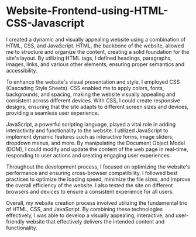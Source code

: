 # Website-Frontend-using-HTML-CSS-Javascript

I created a dynamic and visually appealing website using a combination of HTML, CSS, and JavaScript. 
HTML, the backbone of the website, allowed me to structure and organize the content, creating a solid foundation for the site's layout. 
By utilizing HTML tags, I defined headings, paragraphs, images, links, and various other elements, ensuring proper semantics and accessibility.

To enhance the website's visual presentation and style, I employed CSS (Cascading Style Sheets). 
CSS enabled me to apply colors, fonts, backgrounds, and spacing, making the website visually appealing and consistent across different devices. 
With CSS, I could create responsive designs, ensuring that the site adapts to different screen sizes and devices, providing a seamless user experience.

JavaScript, a powerful scripting language, played a vital role in adding interactivity and functionality to the website. 
I utilized JavaScript to implement dynamic features such as interactive forms, image sliders, dropdown menus, and more. 
By manipulating the Document Object Model (DOM), I could modify and update the content of the web page in real-time, responding to user actions and creating engaging user experiences.

Throughout the development process, I focused on optimizing the website's performance and ensuring cross-browser compatibility. 
I followed best practices to optimize the loading speed, minimize the file sizes, and improve the overall efficiency of the website. 
I also tested the site on different browsers and devices to ensure a consistent experience for all users.

Overall, my website creation process involved utilizing the fundamental trio of HTML, CSS, and JavaScript. 
By combining these technologies effectively, I was able to develop a visually appealing, interactive, and user-friendly website that effectively delivers the intended content and functionality.
